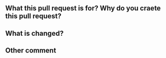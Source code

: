 ## What this pull request is for? Why do you craete this pull request?



## What is changed?



## Other comment

